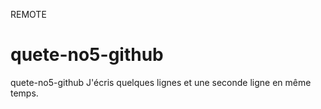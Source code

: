 REMOTE
# quete-no5-github
quete-no5-github
J'écris quelques lignes
et une seconde ligne en même temps.
